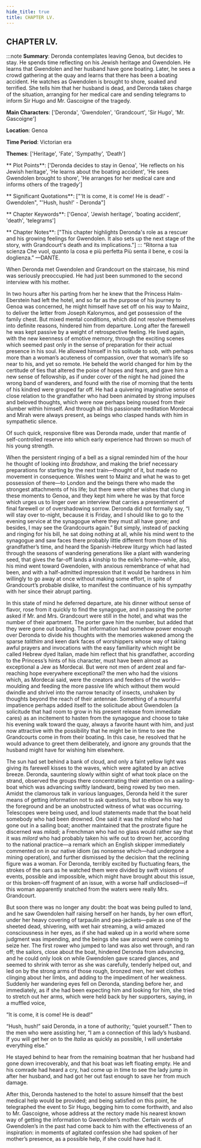 ```yaml
---
hide_title: true
title: CHAPTER LV.
---
```

## CHAPTER LV.
:::note
**Summary**:
Deronda contemplates leaving Genoa, but decides to stay. He spends time reflecting on his Jewish heritage and Gwendolen. He learns that Gwendolen and her husband have gone boating. Later, he sees a crowd gathering at the quay and learns that there has been a boating accident. He watches as Gwendolen is brought to shore, soaked and terrified. She tells him that her husband is dead, and Deronda takes charge of the situation, arranging for her medical care and sending telegrams to inform Sir Hugo and Mr. Gascoigne of the tragedy.

**Main Characters**:
['Deronda', 'Gwendolen', 'Grandcourt', 'Sir Hugo', 'Mr. Gascoigne']

**Location**:
Genoa

**Time Period**:
Victorian era

**Themes**:
['Heritage', 'Fate', 'Sympathy', 'Death']

** Plot Points**:
['Deronda decides to stay in Genoa', 'He reflects on his Jewish heritage', 'He learns about the boating accident', 'He sees Gwendolen brought to shore', 'He arranges for her medical care and informs others of the tragedy']

** Significant Quotations**:
["'It is come, it is come! He is dead!' - Gwendolen", "'Hush, hush!' - Deronda"]

** Chapter Keywords**:
['Genoa', 'Jewish heritage', 'boating accident', 'death', 'telegrams']

** Chapter Notes**:
["This chapter highlights Deronda's role as a rescuer and his growing feelings for Gwendolen. It also sets up the next stage of the story, with Grandcourt's death and its implications."]
:::
“Ritorna a tua scienza   Che vuol, quanto la cosa e più perfetta   Più senta il bene, e cosi la doglienza.”  —DANTE. 

When Deronda met Gwendolen and Grandcourt on the staircase, his mind was seriously preoccupied. He had just been summoned to the second interview with his mother. 

In two hours after his parting from her he knew that the Princess Halm-Eberstein had left the hotel, and so far as the purpose of his journey to Genoa was concerned, he might himself have set off on his way to Mainz, to deliver the letter from Joseph Kalonymos, and get possession of the family chest. But mixed mental conditions, which did not resolve themselves into definite reasons, hindered him from departure. Long after the farewell he was kept passive by a weight of retrospective feeling. He lived again, with the new keenness of emotive memory, through the exciting scenes which seemed past only in the sense of preparation for their actual presence in his soul. He allowed himself in his solitude to sob, with perhaps more than a woman’s acuteness of compassion, over that woman’s life so near to his, and yet so remote. He beheld the world changed for him by the certitude of ties that altered the poise of hopes and fears, and gave him a new sense of fellowship, as if under cover of the night he had joined the wrong band of wanderers, and found with the rise of morning that the tents of his kindred were grouped far off. He had a quivering imaginative sense of close relation to the grandfather who had been animated by strong impulses and beloved thoughts, which were now perhaps being roused from their slumber within himself. And through all this passionate meditation Mordecai and Mirah were always present, as beings who clasped hands with him in sympathetic silence. 

Of such quick, responsive fibre was Deronda made, under that mantle of self-controlled reserve into which early experience had thrown so much of his young strength. 

When the persistent ringing of a bell as a signal reminded him of the hour he thought of looking into _Bradshaw_, and making the brief necessary preparations for starting by the next train—thought of it, but made no movement in consequence. Wishes went to Mainz and what he was to get possession of there—to London and the beings there who made the strongest attachments of his life; but there were other wishes that clung in these moments to Genoa, and they kept him where he was by that force which urges us to linger over an interview that carries a presentiment of final farewell or of overshadowing sorrow. Deronda did not formally say, “I will stay over to-night, because it is Friday, and I should like to go to the evening service at the synagogue where they must all have gone; and besides, I may see the Grandcourts again.” But simply, instead of packing and ringing for his bill, he sat doing nothing at all, while his mind went to the synagogue and saw faces there probably little different from those of his grandfather’s time, and heard the Spanish-Hebrew liturgy which had lasted through the seasons of wandering generations like a plant with wandering seed, that gives the far-off lands a kinship to the exile’s home—while, also, his mind went toward Gwendolen, with anxious remembrance of what had been, and with a half-admitted impression that it would be hardness in him willingly to go away at once without making some effort, in spite of Grandcourt’s probable dislike, to manifest the continuance of his sympathy with her since their abrupt parting. 

In this state of mind he deferred departure, ate his dinner without sense of flavor, rose from it quickly to find the synagogue, and in passing the porter asked if Mr. and Mrs. Grandcourt were still in the hotel, and what was the number of their apartment. The porter gave him the number, but added that they were gone out boating. That information had somehow power enough over Deronda to divide his thoughts with the memories wakened among the sparse _talithim_ and keen dark faces of worshippers whose way of taking awful prayers and invocations with the easy familiarity which might be called Hebrew dyed Italian, made him reflect that his grandfather, according to the Princess’s hints of his character, must have been almost as exceptional a Jew as Mordecai. But were not men of ardent zeal and far-reaching hope everywhere exceptional? the men who had the visions which, as Mordecai said, were the creators and feeders of the world—moulding and feeding the more passive life which without them would dwindle and shrivel into the narrow tenacity of insects, unshaken by thoughts beyond the reach of their antennae. Something of a mournful impatience perhaps added itself to the solicitude about Gwendolen (a solicitude that had room to grow in his present release from immediate cares) as an incitement to hasten from the synagogue and choose to take his evening walk toward the quay, always a favorite haunt with him, and just now attractive with the possibility that he might be in time to see the Grandcourts come in from their boating. In this case, he resolved that he would advance to greet them deliberately, and ignore any grounds that the husband might have for wishing him elsewhere. 

The sun had set behind a bank of cloud, and only a faint yellow light was giving its farewell kisses to the waves, which were agitated by an active breeze. Deronda, sauntering slowly within sight of what took place on the strand, observed the groups there concentrating their attention on a sailing-boat which was advancing swiftly landward, being rowed by two men. Amidst the clamorous talk in various languages, Deronda held it the surer means of getting information not to ask questions, but to elbow his way to the foreground and be an unobstructed witness of what was occurring. Telescopes were being used, and loud statements made that the boat held somebody who had been drowned. One said it was the _milord_ who had gone out in a sailing boat; another maintained that the prostrate figure he discerned was _miladi_; a Frenchman who had no glass would rather say that it was _milord_ who had probably taken his wife out to drown her, according to the national practice—a remark which an English skipper immediately commented on in our native idiom (as nonsense which—had undergone a mining operation), and further dismissed by the decision that the reclining figure was a woman. For Deronda, terribly excited by fluctuating fears, the strokes of the oars as he watched them were divided by swift visions of events, possible and impossible, which might have brought about this issue, or this broken-off fragment of an issue, with a worse half undisclosed—if this woman apparently snatched from the waters were really Mrs. Grandcourt. 

But soon there was no longer any doubt: the boat was being pulled to land, and he saw Gwendolen half raising herself on her hands, by her own effort, under her heavy covering of tarpaulin and pea-jackets—pale as one of the sheeted dead, shivering, with wet hair streaming, a wild amazed consciousness in her eyes, as if she had waked up in a world where some judgment was impending, and the beings she saw around were coming to seize her. The first rower who jumped to land was also wet through, and ran off; the sailors, close about the boat, hindered Deronda from advancing, and he could only look on while Gwendolen gave scared glances, and seemed to shrink with terror as she was carefully, tenderly helped out, and led on by the strong arms of those rough, bronzed men, her wet clothes clinging about her limbs, and adding to the impediment of her weakness. Suddenly her wandering eyes fell on Deronda, standing before her, and immediately, as if she had been expecting him and looking for him, she tried to stretch out her arms, which were held back by her supporters, saying, in a muffled voice, 

“It is come, it is come! He is dead!” 

“Hush, hush!” said Deronda, in a tone of authority; “quiet yourself.” Then to the men who were assisting her, “I am a connection of this lady’s husband. If you will get her on to the _Italia_ as quickly as possible, I will undertake everything else.” 

He stayed behind to hear from the remaining boatman that her husband had gone down irrecoverably, and that his boat was left floating empty. He and his comrade had heard a cry, had come up in time to see the lady jump in after her husband, and had got her out fast enough to save her from much damage. 

After this, Deronda hastened to the hotel to assure himself that the best medical help would be provided; and being satisfied on this point, he telegraphed the event to Sir Hugo, begging him to come forthwith, and also to Mr. Gascoigne, whose address at the rectory made his nearest known way of getting the information to Gwendolen’s mother. Certain words of Gwendolen’s in the past had come back to him with the effectiveness of an inspiration: in moments of agitated confession she had spoken of her mother’s presence, as a possible help, if she could have had it. 

